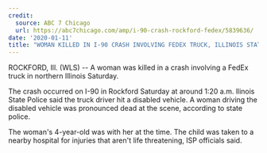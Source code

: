 ```yaml
---
credit:
  source: ABC 7 Chicago 
  url: https://abc7chicago.com/amp/i-90-crash-rockford-fedex/5839636/
date: '2020-01-11'
title: "WOMAN KILLED IN I-90 CRASH INVOLVING FEDEX TRUCK, ILLINOIS STATE POLICE SAY"
---
```

ROCKFORD, Ill. (WLS) -- A woman was killed in a crash involving a FedEx truck in northern Illinois Saturday.

The crash occurred on I-90 in Rockford Saturday at around 1:20 a.m.
llinois State Police said the truck driver hit a disabled vehicle. A woman driving the disabled vehicle was pronounced dead at the scene, according to state police.

The woman's 4-year-old was with her at the time. The child was taken to a nearby hospital for injuries that aren't life threatening, ISP officials said.

